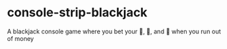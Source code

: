 # console-strip-blackjack
A blackjack console game where you bet your 👕, 👖, and 👞 when you run out of money
